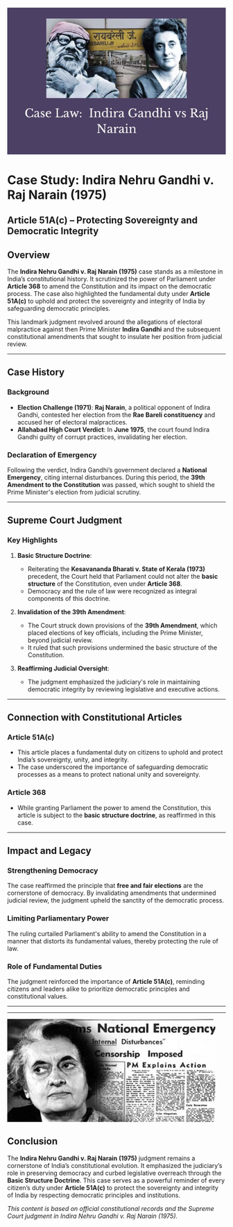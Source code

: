 ![alt text](image-23.png)

# **Case Study: Indira Nehru Gandhi v. Raj Narain (1975)**  
## **Article 51A(c)** – Protecting Sovereignty and Democratic Integrity  

## **Overview**  
The **Indira Nehru Gandhi v. Raj Narain (1975)** case stands as a milestone in India’s constitutional history. It scrutinized the power of Parliament under **Article 368** to amend the Constitution and its impact on the democratic process. The case also highlighted the fundamental duty under **Article 51A(c)** to uphold and protect the sovereignty and integrity of India by safeguarding democratic principles.  

This landmark judgment revolved around the allegations of electoral malpractice against then Prime Minister **Indira Gandhi** and the subsequent constitutional amendments that sought to insulate her position from judicial review.  

---

## **Case History**  

### **Background**  
- **Election Challenge (1971)**: **Raj Narain**, a political opponent of Indira Gandhi, contested her election from the **Rae Bareli constituency** and accused her of electoral malpractices.  
- **Allahabad High Court Verdict**: In **June 1975**, the court found Indira Gandhi guilty of corrupt practices, invalidating her election.  

### **Declaration of Emergency**  
Following the verdict, Indira Gandhi’s government declared a **National Emergency**, citing internal disturbances. During this period, the **39th Amendment to the Constitution** was passed, which sought to shield the Prime Minister's election from judicial scrutiny.  

---

## **Supreme Court Judgment**  

### **Key Highlights**  
1. **Basic Structure Doctrine**:  
   - Reiterating the **Kesavananda Bharati v. State of Kerala (1973)** precedent, the Court held that Parliament could not alter the **basic structure** of the Constitution, even under **Article 368**.  
   - Democracy and the rule of law were recognized as integral components of this doctrine.  

2. **Invalidation of the 39th Amendment**:  
   - The Court struck down provisions of the **39th Amendment**, which placed elections of key officials, including the Prime Minister, beyond judicial review.  
   - It ruled that such provisions undermined the basic structure of the Constitution.  

3. **Reaffirming Judicial Oversight**:  
   - The judgment emphasized the judiciary's role in maintaining democratic integrity by reviewing legislative and executive actions.  

---

## **Connection with Constitutional Articles**  

### **Article 51A(c)**  
- This article places a fundamental duty on citizens to uphold and protect India’s sovereignty, unity, and integrity.  
- The case underscored the importance of safeguarding democratic processes as a means to protect national unity and sovereignty.  

### **Article 368**  
- While granting Parliament the power to amend the Constitution, this article is subject to the **basic structure doctrine**, as reaffirmed in this case.  

---

## **Impact and Legacy**  

### **Strengthening Democracy**  
The case reaffirmed the principle that **free and fair elections** are the cornerstone of democracy. By invalidating amendments that undermined judicial review, the judgment upheld the sanctity of the democratic process.  

### **Limiting Parliamentary Power**  
The ruling curtailed Parliament's ability to amend the Constitution in a manner that distorts its fundamental values, thereby protecting the rule of law.  

### **Role of Fundamental Duties**  
The judgment reinforced the importance of **Article 51A(c)**, reminding citizens and leaders alike to prioritize democratic principles and constitutional values.  

---

---


![alt text](image-24.png)


## **Conclusion**  
The **Indira Nehru Gandhi v. Raj Narain (1975)** judgment remains a cornerstone of India’s constitutional evolution. It emphasized the judiciary’s role in preserving democracy and curbed legislative overreach through the **Basic Structure Doctrine**. This case serves as a powerful reminder of every citizen’s duty under **Article 51A(c)** to protect the sovereignty and integrity of India by respecting democratic principles and institutions.  

*This content is based on official constitutional records and the Supreme Court judgment in Indira Nehru Gandhi v. Raj Narain (1975).*  

